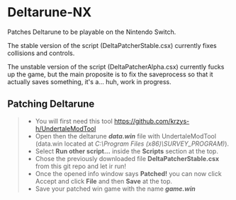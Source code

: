 # Deltarune-NX
Patches Deltarune to be playable on the Nintendo Switch.

The stable version of the script (DeltaPatcherStable.csx) currently fixes collisions and controls.

The unstable version of the script (DeltaPatcherAlpha.csx) currently fucks up the game, but the main proposite is to fix the saveprocess so that it actually saves something, it's a... huh, work in progress.

## Patching Deltarune
>- You will first need this tool https://github.com/krzys-h/UndertaleModTool
>- Open then the deltarune ***data.win*** file with UndertaleModTool (data.win located at *C:\Program Files (x86)\SURVEY_PROGRAM)*).
>- Select **Run other script...** inside the **Scripts** section at the top.
>- Chose the previously downloaded file **DeltaPatcherStable.csx** from this git repo and let ir run!
>- Once the opened info window says **Patched!** you can now click Accept and click **File** and then **Save** at the top.
>- Save your patched win game with the name ***game.win***
